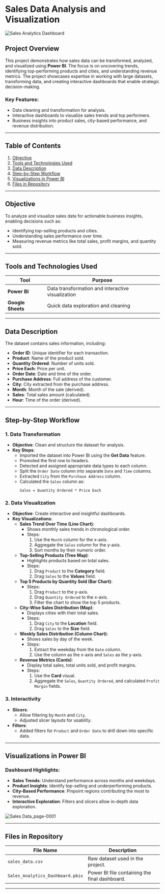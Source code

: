 # Sales Data Analysis and Visualization

![Sales Analytics Dashboard](https://github.com/user-attachments/assets/fbfcc704-ee72-44f8-8c4f-1a0c188c8506)


## Project Overview
This project demonstrates how sales data can be transformed, analyzed, and visualized using **Power BI**. The focus is on uncovering trends, identifying top-performing products and cities, and understanding revenue metrics. The project showcases expertise in working with large datasets, transforming data, and creating interactive dashboards that enable strategic decision-making.

### Key Features:
- Data cleaning and transformation for analysis.
- Interactive dashboards to visualize sales trends and top performers.
- Business insights into product sales, city-based performance, and revenue distribution.

---

## Table of Contents
1. [Objective](#objective)
2. [Tools and Technologies Used](#tools-and-technologies-used)
3. [Data Description](#data-description)
4. [Step-by-Step Workflow](#step-by-step-workflow)
5. [Visualizations in Power BI](#visualizations-in-power-bi)
6. [Files in Repository](#files-in-repository)

---

## Objective
To analyze and visualize sales data for actionable business insights, enabling decisions such as:
- Identifying top-selling products and cities.
- Understanding sales performance over time.
- Measuring revenue metrics like total sales, profit margins, and quantity sold.

---

## Tools and Technologies Used

| **Tool**         | **Purpose**                                |
|-------------------|--------------------------------------------|
| **Power BI**      | Data transformation and interactive visualization |
| **Google Sheets** | Quick data exploration and cleaning         |


---

## Data Description
The dataset contains sales information, including:
- **Order ID**: Unique identifier for each transaction.
- **Product**: Name of the product sold.
- **Quantity Ordered**: Number of units sold.
- **Price Each**: Price per unit.
- **Order Date**: Date and time of the order.
- **Purchase Address**: Full address of the customer.
- **City**: City extracted from the purchase address.
- **Month**: Month of the sale (derived).
- **Sales**: Total sales amount (calculated).
- **Hour**: Time of the order (derived).

---

## Step-by-Step Workflow

### **1. Data Transformation**
- **Objective**: Clean and structure the dataset for analysis.
- **Key Steps**:
  - Imported the dataset into Power BI using the **Get Data** feature.
  - Promoted the first row to headers.
  - Detected and assigned appropriate data types to each column.
  - Split the `Order Date` column into separate `Date` and `Time` columns.
  - Extracted `City` from the `Purchase Address` column.
  - Calculated the `Sales` column as:
    ```
    Sales = Quantity Ordered * Price Each
    ```

### **2. Data Visualization**
- **Objective**: Create interactive and insightful dashboards.
- **Key Visualizations**:
  - **Sales Trend Over Time (Line Chart)**:
    - Shows monthly sales trends in chronological order.
    - Steps:
      1. Use the `Month` column for the x-axis.
      2. Aggregate the `Sales` column for the y-axis.
      3. Sort months by their numeric order.
  - **Top-Selling Products (Tree Map)**:
    - Highlights products based on total sales.
    - Steps:
      1. Drag `Product` to the **Category** field.
      2. Drag `Sales` to the **Values** field.
  - **Top 5 Products by Quantity Sold (Bar Chart)**:
    - Steps:
      1. Drag `Product` to the y-axis.
      2. Drag `Quantity Ordered` to the x-axis.
      3. Filter the chart to show the top 5 products.
  - **City-Wise Sales Distribution (Map)**:
    - Displays cities with their total sales.
    - Steps:
      1. Drag `City` to the **Location** field.
      2. Drag `Sales` to the **Size** field.
  - **Weekly Sales Distribution (Column Chart)**:
    - Shows sales by day of the week.
    - Steps:
      1. Extract the weekday from the `Date` column.
      2. Use the column as the x-axis and `Sales` as the y-axis.
  - **Revenue Metrics (Cards)**:
    - Display total sales, total units sold, and profit margins.
    - Steps:
      1. Use the **Card** visual.
      2. Aggregate the `Sales`, `Quantity Ordered`, and calculated `Profit Margin` fields.

### **3. Interactivity**
- **Slicers**:
  - Allow filtering by `Month` and `City`.
  - Adjusted slicer layouts for usability.
- **Filters**:
  - Added filters for `Product` and `Order Date` to drill down into specific data.

---

## Visualizations in Power BI
### Dashboard Highlights:
- **Sales Trends**: Understand performance across months and weekdays.
- **Product Insights**: Identify top-selling and underperforming products.
- **City-Based Performance**: Pinpoint regions contributing the most to revenue.
- **Interactive Exploration**: Filters and slicers allow in-depth data exploration.

![Sales Data_page-0001](https://github.com/user-attachments/assets/e39f0a7c-5e17-4559-9821-faec0e1772b9)


---



## Files in Repository

| **File Name**                  | **Description**                                              |
|--------------------------------|--------------------------------------------------------------|
| `sales_data.csv`               | Raw dataset used in the project.                            |
| `Sales_Analytics_Dashboard.pbix` | Power BI file containing the final dashboard.               |


---

